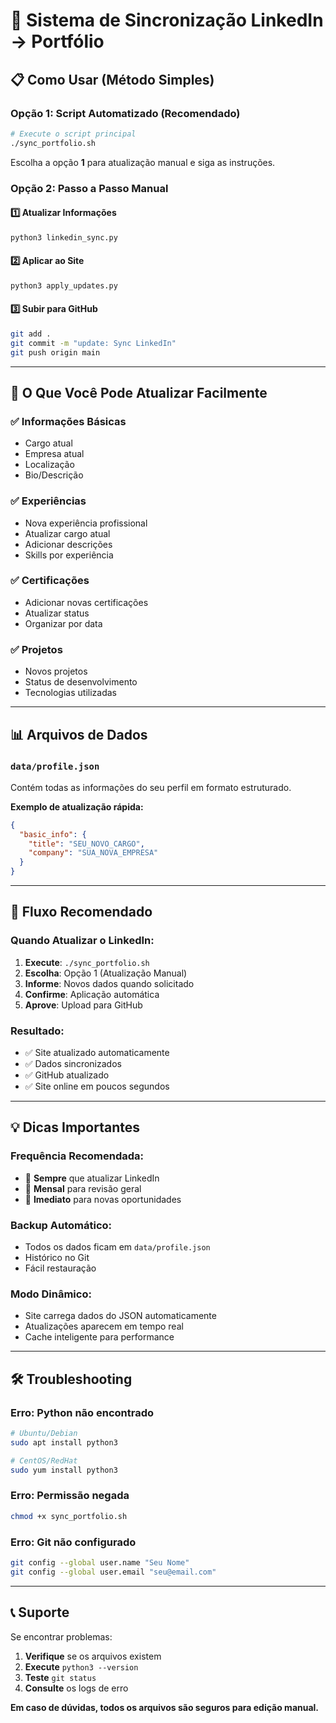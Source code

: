 # 🔄 Sistema de Sincronização LinkedIn → Portfólio

## 📋 Como Usar (Método Simples)

### **Opção 1: Script Automatizado (Recomendado)**

```bash
# Execute o script principal
./sync_portfolio.sh
```

Escolha a opção **1** para atualização manual e siga as instruções.

### **Opção 2: Passo a Passo Manual**

#### 1️⃣ **Atualizar Informações**
```bash
python3 linkedin_sync.py
```

#### 2️⃣ **Aplicar ao Site**
```bash  
python3 apply_updates.py
```

#### 3️⃣ **Subir para GitHub**
```bash
git add .
git commit -m "update: Sync LinkedIn"
git push origin main
```

---

## 🎯 **O Que Você Pode Atualizar Facilmente**

### ✅ **Informações Básicas**
- Cargo atual
- Empresa atual  
- Localização
- Bio/Descrição

### ✅ **Experiências**
- Nova experiência profissional
- Atualizar cargo atual
- Adicionar descrições
- Skills por experiência

### ✅ **Certificações**
- Adicionar novas certificações
- Atualizar status
- Organizar por data

### ✅ **Projetos**
- Novos projetos
- Status de desenvolvimento
- Tecnologias utilizadas

---

## 📊 **Arquivos de Dados**

### `data/profile.json`
Contém todas as informações do seu perfil em formato estruturado.

**Exemplo de atualização rápida:**
```json
{
  "basic_info": {
    "title": "SEU_NOVO_CARGO",
    "company": "SUA_NOVA_EMPRESA"
  }
}
```

---

## 🚀 **Fluxo Recomendado**

### **Quando Atualizar o LinkedIn:**

1. **Execute**: `./sync_portfolio.sh`
2. **Escolha**: Opção 1 (Atualização Manual)
3. **Informe**: Novos dados quando solicitado
4. **Confirme**: Aplicação automática
5. **Aprove**: Upload para GitHub

### **Resultado:**
- ✅ Site atualizado automaticamente
- ✅ Dados sincronizados
- ✅ GitHub atualizado
- ✅ Site online em poucos segundos

---

## 💡 **Dicas Importantes**

### **Frequência Recomendada:**
- 🔄 **Sempre** que atualizar LinkedIn
- 📅 **Mensal** para revisão geral
- 🎯 **Imediato** para novas oportunidades

### **Backup Automático:**
- Todos os dados ficam em `data/profile.json`
- Histórico no Git
- Fácil restauração

### **Modo Dinâmico:**
- Site carrega dados do JSON automaticamente
- Atualizações aparecem em tempo real
- Cache inteligente para performance

---

## 🛠️ **Troubleshooting**

### **Erro: Python não encontrado**
```bash
# Ubuntu/Debian
sudo apt install python3

# CentOS/RedHat  
sudo yum install python3
```

### **Erro: Permissão negada**
```bash
chmod +x sync_portfolio.sh
```

### **Erro: Git não configurado**
```bash
git config --global user.name "Seu Nome"
git config --global user.email "seu@email.com"
```

---

## 📞 **Suporte**

Se encontrar problemas:

1. **Verifique** se os arquivos existem
2. **Execute** `python3 --version` 
3. **Teste** `git status`
4. **Consulte** os logs de erro

**Em caso de dúvidas, todos os arquivos são seguros para edição manual.**